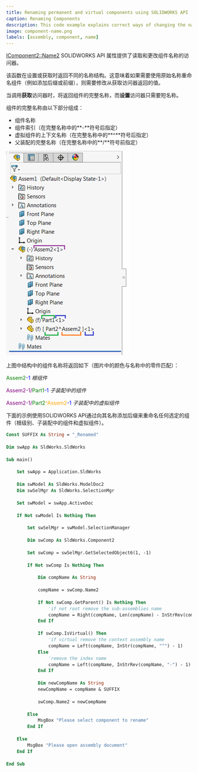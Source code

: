 ```yaml
---
title: Renaming permanent and virtual components using SOLIDWORKS API
caption: Renaming Components
description: This code example explains correct ways of changing the name of the component (including virtual component or component in sub-assembly)
image: component-name.png
labels: [assembly, component, name]
---
```

[IComponent2::Name2](https://help.solidworks.com/2012/english/api/sldworksapi/solidworks.interop.sldworks~solidworks.interop.sldworks.icomponent2~name2.html) SOLIDWORKS API 属性提供了读取和更改组件名称的访问器。

该函数在设置或获取时返回不同的名称结构。这意味着如果需要使用原始名称重命名组件（例如添加后缀或前缀），则需要修改从获取访问器返回的值。

当调用**获取**访问器时，将返回组件的完整名称，而**设置**访问器只需要短名称。

组件的完整名称由以下部分组成：

* 组件名称
* 组件索引（在完整名称中的**-**符号后指定）
* 虚拟组件的上下文名称（在完整名称中的**^**符号后指定）
* 父装配的完整名称（在完整名称中的**/**符号前指定）

![特征树中的组件](component-name.png)

上图中结构中的组件名称将返回如下（图片中的颜色与名称中的零件匹配）：

<span style="color: green">Assem2</span><span style="color: blue">-1</span> *根组件*

<span style="color: purple">Assem2-1/</span><span style="color: green">Part1</span><span style="color: blue">-1</span> *子装配中的组件*

<span style="color: purple">Assem2-1/</span><span style="color: green">Part2</span><span style="color: orange">^Assem2</span><span style="color: blue">-1</span> *子装配中的虚拟组件*

下面的示例使用SOLIDWORKS API通过向其名称添加后缀来重命名任何选定的组件（根级别、子装配中的组件和虚拟组件）。

~~~ vb
Const SUFFIX As String = "_Renamed"

Dim swApp As SldWorks.SldWorks

Sub main()
    
    Set swApp = Application.SldWorks
    
    Dim swModel As SldWorks.ModelDoc2
    Dim swSelMgr As SldWorks.SelectionMgr

    Set swModel = swApp.ActiveDoc
    
    If Not swModel Is Nothing Then
    
        Set swSelMgr = swModel.SelectionManager
        
        Dim swComp As SldWorks.Component2
        
        Set swComp = swSelMgr.GetSelectedObject6(1, -1)
        
        If Not swComp Is Nothing Then
        
            Dim compName As String
            
            compName = swComp.Name2
            
            If Not swComp.GetParent() Is Nothing Then
                'if not root remove the sub-assemblies name
                compName = Right(compName, Len(compName) - InStrRev(compName, "/"))
            End If
            
            If swComp.IsVirtual() Then
                'if virtual remove the context assembly name
                compName = Left(compName, InStr(compName, "^") - 1)
            Else
                'remove the index name
                compName = Left(compName, InStrRev(compName, "-") - 1)
            End If
            
            Dim newCompName As String
            newCompName = compName & SUFFIX
            
            swComp.Name2 = newCompName
            
        Else
            MsgBox "Please select component to rename"
        End If
    
    Else
        MsgBox "Please open assembly document"
    End If
    
End Sub
~~~

